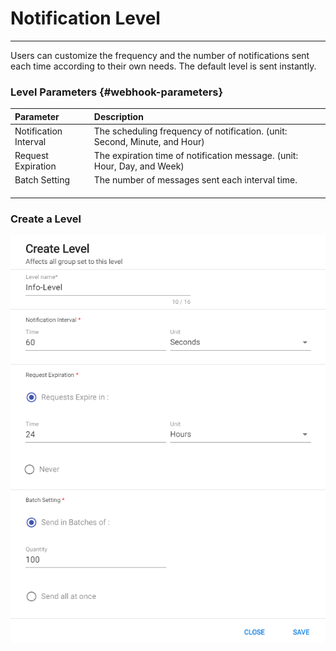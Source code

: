 # Notification Level

---

Users can customize the frequency and the number of notifications sent each time according to their own needs. The default level is sent instantly.

### Level Parameters {#webhook-parameters}

| Parameter | Description |
| :--- | :--- |
| Notification Interval | The scheduling frequency of notification. \(unit: Second, Minute, and Hour\) |
| Request Expiration | The expiration time of notification message. \(unit: Hour, Day, and Week\) |
| Batch Setting | The number of messages sent each interval time. |
|  |  |
|  |  |
|  |  |

### Create a Level



![](/assets/create-level.png)


